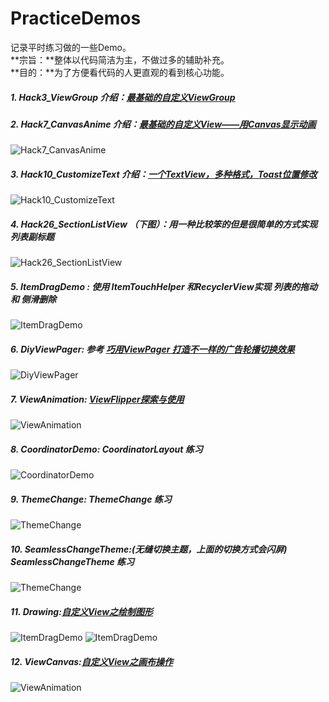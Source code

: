 # PracticeDemos
记录平时练习做的一些Demo。<br />
**宗旨：**整体以代码简洁为主，不做过多的辅助补充。<br />
**目的：**为了方便看代码的人更直观的看到核心功能。

##### 1. Hack3_ViewGroup 介绍：[最基础的自定义ViewGroup][Hack3_ViewGroup]
 
##### 2. Hack7_CanvasAnime 介绍：[最基础的自定义View——用Canvas显示动画][Hack7_CanvasAnime]

![Hack7_CanvasAnime](https://github.com/Wing-Li/PracticeDemos/blob/master/Hack7_CanvasAnime/gif/canvasanime.gif)

##### 3. Hack10_CustomizeText 介绍：[一个TextView，多种格式，Toast位置修改][Hack10_CustomizeText]

![Hack10_CustomizeText](https://github.com/Wing-Li/PracticeDemos/blob/master/Hack10_CustomizeText/art.png)

##### 4. Hack26_SectionListView （下图）：用一种比较笨的但是很简单的方式实现列表副标题

![Hack26_SectionListView](https://github.com/Wing-Li/PracticeDemos/blob/master/Hack26_SectionListView/SectionList.gif)

##### 5. ItemDragDemo : 使用 ItemTouchHelper 和RecyclerView实现 列表的拖动 和 侧滑删除

![ItemDragDemo](https://github.com/Wing-Li/PracticeDemos/blob/master/ItemDragDemo/itemdrag.gif)

##### 6. DiyViewPager: 参考 [巧用ViewPager 打造不一样的广告轮播切换效果][DiyViewPager]

![DiyViewPager](https://github.com/Wing-Li/PracticeDemos/blob/master/DiyViewPager/img/DiyViewPager.gif)

##### 7. ViewAnimation: [ViewFlipper探索与使用][ViewAnimation]

![ViewAnimation](https://github.com/Wing-Li/PracticeDemos/blob/master/ViewAnimation/img/viewanimation.gif)

##### 8. CoordinatorDemo: CoordinatorLayout 练习

![CoordinatorDemo](https://github.com/Wing-Li/PracticeDemos/blob/master/CoordinatorDemo/img/cal.gif)

##### 9. ThemeChange: ThemeChange 练习

![ThemeChange](https://github.com/Wing-Li/PracticeDemos/blob/master/ThemeChange/img/theme.gif)

##### 10. SeamlessChangeTheme:(无缝切换主题，上面的切换方式会闪屏) SeamlessChangeTheme 练习

![ThemeChange](https://github.com/Wing-Li/PracticeDemos/blob/master/SeamlessChangeTheme/img/theme.gif)

##### 11. Drawing:[自定义View之绘制图形][Drawing]

![ItemDragDemo](https://github.com/Wing-Li/PracticeDemos/blob/master/Drawing/img/learn.png)
![ItemDragDemo](https://github.com/Wing-Li/PracticeDemos/blob/master/Drawing/img/pie.png)

##### 12. ViewCanvas:[自定义View之画布操作][Drawing]

![ViewAnimation](https://github.com/Wing-Li/PracticeDemos/blob/master/ViewImageText/img/ViewImageText.gif)


[Hack3_ViewGroup]:http://www.jianshu.com/p/d099d48cf843
[Hack7_CanvasAnime]:http://www.jianshu.com/p/4915e1a8734a
[Hack10_CustomizeText]:http://www.jianshu.com/p/3a6a3d2fb340
[DiyViewPager]:http://blog.csdn.net/lmj623565791/article/details/51339751
[ViewAnimation]:http://www.jianshu.com/p/df24bae5e8c3
[Drawing]:http://www.gcssloop.com/customview/Canvas_BasicGraphics
[ViewCanvas]:http://www.gcssloop.com/customview/Canvas_Convert
